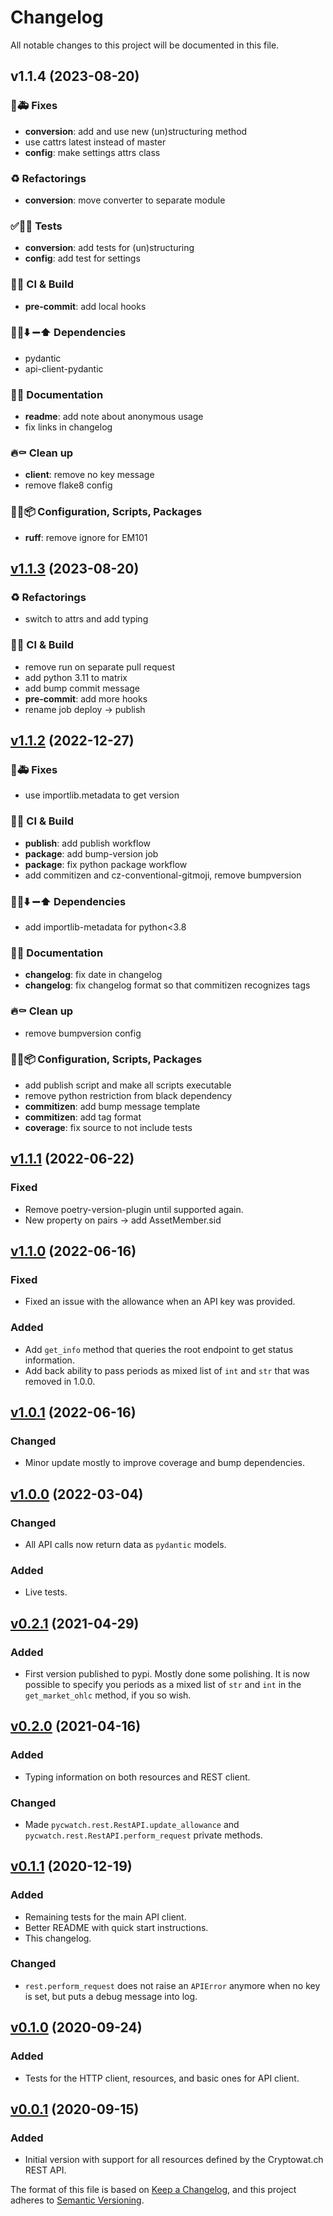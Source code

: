 # Changelog

All notable changes to this project will be documented in this file.

## v1.1.4 (2023-08-20)

### 🐛🚑️ Fixes

- **conversion**: add and use new (un)structuring method
- use cattrs latest instead of master
- **config**: make settings attrs class

### ♻️  Refactorings

- **conversion**: move converter to separate module

### ✅🤡🧪 Tests

- **conversion**: add tests for (un)structuring
- **config**: add test for settings

### 💚👷 CI & Build

- **pre-commit**: add local hooks

### 📌➕⬇️ ➖⬆️  Dependencies

- pydantic
- api-client-pydantic

### 📝💡 Documentation

- **readme**: add note about anonymous usage
- fix links in changelog

### 🔥⚰️  Clean up

- **client**: remove no key message
- remove flake8 config

### 🔧🔨📦️ Configuration, Scripts, Packages

- **ruff**: remove ignore for EM101

## [v1.1.3][1.1.3] (2023-08-20)

### ♻️  Refactorings

- switch to attrs and add typing

### 💚👷 CI & Build

- remove run on separate pull request
- add python 3.11 to matrix
- add bump commit message
- **pre-commit**: add more hooks
- rename job deploy -> publish

## [v1.1.2][1.1.2] (2022-12-27)

### 🐛🚑️ Fixes

- use importlib.metadata to get version

### 💚👷 CI & Build

- **publish**: add publish workflow
- **package**: add bump-version job
- **package**: fix python package workflow
- add commitizen and cz-conventional-gitmoji, remove bumpversion

### 📌➕⬇️ ➖⬆️  Dependencies

- add importlib-metadata for python<3.8

### 📝💡 Documentation

- **changelog**: fix date in changelog
- **changelog**: fix changelog format so that commitizen recognizes tags

### 🔥⚰️  Clean up

- remove bumpversion config

### 🔧🔨📦️ Configuration, Scripts, Packages

- add publish script and make all scripts executable
- remove python restriction from black dependency
- **commitizen**: add bump message template
- **commitizen**: add tag format
- **coverage**: fix source to not include tests

## [v1.1.1][1.1.1] (2022-06-22)

### Fixed

- Remove poetry-version-plugin until supported again.
- New property on pairs -> add AssetMember.sid

## [v1.1.0][1.1.0] (2022-06-16)

### Fixed

- Fixed an issue with the allowance when an API key was provided.

### Added

- Add `get_info` method that queries the root endpoint to get status information.
- Add back ability to pass periods as mixed list of `int` and `str` that was removed in 1.0.0.

## [v1.0.1][1.0.1] (2022-06-16)

### Changed

- Minor update mostly to improve coverage and bump dependencies.

## [v1.0.0][1.0.0] (2022-03-04)

### Changed

- All API calls now return data as `pydantic` models.

### Added

- Live tests.

## [v0.2.1][0.2.1] (2021-04-29)

### Added

- First version published to pypi. Mostly done some polishing. It is now possible to specify you periods as a mixed list of `str` and `int` in the `get_market_ohlc` method, if you so wish.

## [v0.2.0][0.2.0] (2021-04-16)

### Added

- Typing information on both resources and REST client.

### Changed

- Made `pycwatch.rest.RestAPI.update_allowance` and `pycwatch.rest.RestAPI.perform_request` private methods.

## [v0.1.1][0.1.1] (2020-12-19)

### Added

- Remaining tests for the main API client.
- Better README with quick start instructions.
- This changelog.

### Changed

- `rest.perform_request` does not raise an `APIError` anymore when no key is set, but puts a debug message into log.

## [v0.1.0][0.1.0] (2020-09-24)

### Added

- Tests for the HTTP client, resources, and basic ones for API client.

## [v0.0.1][0.0.1] (2020-09-15)

### Added

- Initial version with support for all resources defined by the Cryptowat.ch REST API.

The format of this file is based on [Keep a Changelog](https://keepachangelog.com/en/1.0.0/), and this project adheres to [Semantic Versioning](https://semver.org/spec/v2.0.0.html).

[unreleased]: https://github.com/iuvbio/pycwatch/compare/v1.1.3...HEAD
[1.1.3]: https://github.com/iuvbio/pycwatch/compare/v1.1.2...1.1.3
[1.1.2]: https://github.com/iuvbio/pycwatch/compare/v1.1.1...1.1.2
[1.1.1]: https://github.com/iuvbio/pycwatch/compare/v1.1.0...1.1.1
[1.1.0]: https://github.com/iuvbio/pycwatch/compare/v1.0.1...1.1.0
[1.0.1]: https://github.com/iuvbio/pycwatch/compare/v0.2.1...1.0.1
[1.0.0]: https://github.com/iuvbio/pycwatch/compare/v0.2.1...1.0.0
[0.2.1]: https://github.com/iuvbio/pycwatch/compare/v0.2.0...0.2.1
[0.2.0]: https://github.com/iuvbio/pycwatch/compare/v0.1.1...0.2.0
[0.1.1]: https://github.com/iuvbio/pycwatch/compare/v0.1.0...v0.1.1
[0.1.0]: https://github.com/iuvbio/pycwatch/compare/v0.0.1...v0.1.0
[0.0.1]: https://github.com/iuvbio/pycwatch/releases/tag/v0.0.1
